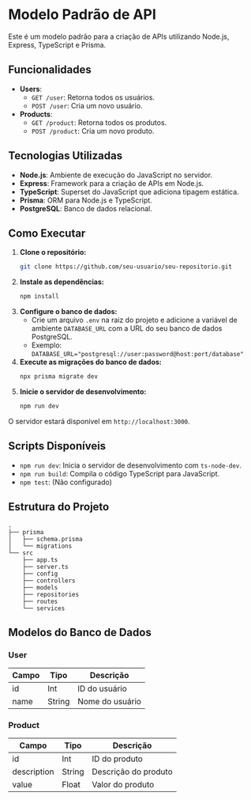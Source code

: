 # Modelo Padrão de API

Este é um modelo padrão para a criação de APIs utilizando Node.js, Express, TypeScript e Prisma.

## Funcionalidades

- **Users**:
  - `GET /user`: Retorna todos os usuários.
  - `POST /user`: Cria um novo usuário.
- **Products**:
  - `GET /product`: Retorna todos os produtos.
  - `POST /product`: Cria um novo produto.

## Tecnologias Utilizadas

- **Node.js**: Ambiente de execução do JavaScript no servidor.
- **Express**: Framework para a criação de APIs em Node.js.
- **TypeScript**: Superset do JavaScript que adiciona tipagem estática.
- **Prisma**: ORM para Node.js e TypeScript.
- **PostgreSQL**: Banco de dados relacional.

## Como Executar

1. **Clone o repositório:**
   ```bash
   git clone https://github.com/seu-usuario/seu-repositorio.git
   ```
2. **Instale as dependências:**
    ```bash
    npm install
    ```
3. **Configure o banco de dados:**
    - Crie um arquivo `.env` na raiz do projeto e adicione a variável de ambiente `DATABASE_URL` com a URL do seu banco de dados PostgreSQL.
    - Exemplo: `DATABASE_URL="postgresql://user:password@host:port/database"`
4. **Execute as migrações do banco de dados:**
    ```bash
    npx prisma migrate dev
    ```
5. **Inicie o servidor de desenvolvimento:**
    ```bash
    npm run dev
    ```
O servidor estará disponível em `http://localhost:3000`.

## Scripts Disponíveis

- `npm run dev`: Inicia o servidor de desenvolvimento com `ts-node-dev`.
- `npm run build`: Compila o código TypeScript para JavaScript.
- `npm test`: (Não configurado)

## Estrutura do Projeto

```
.
├── prisma
│   ├── schema.prisma
│   └── migrations
└── src
    ├── app.ts
    ├── server.ts
    ├── config
    ├── controllers
    ├── models
    ├── repositories
    ├── routes
    └── services
```

## Modelos do Banco de Dados

### User

| Campo | Tipo   | Descrição      |
|-------|--------|----------------|
| id    | Int    | ID do usuário  |
| name  | String | Nome do usuário|

### Product

| Campo       | Tipo   | Descrição         |
|-------------|--------|-------------------|
| id          | Int    | ID do produto     |
| description | String | Descrição do produto|
| value       | Float  | Valor do produto  |
